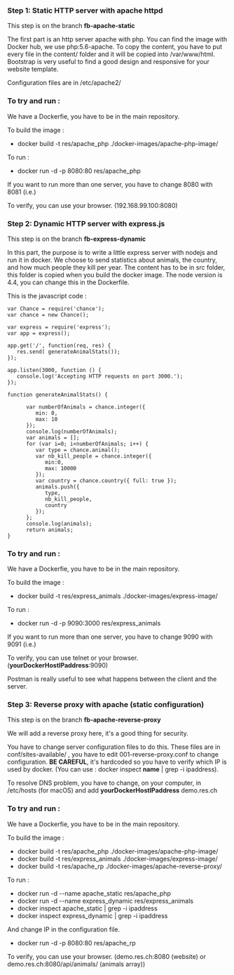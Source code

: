 ### Step 1: Static HTTP server with apache httpd

This step is on the branch **fb-apache-static**

The first part is an http server apache with php. You can find the image with Docker hub, we use php:5.6-apache. To copy the content, you have to put every file in the content/ folder and it will be copied into /var/www/html. Bootstrap is very useful to find a good design and responsive for your website template.

Configuration files are in /etc/apache2/

### To try and run :

We have a Dockerfie, you have to be in the main repository.

To build the image :

- docker build -t res/apache_php ./docker-images/apache-php-image/

To run :

- docker run -d -p 8080:80 res/apache_php

If you want to run more than one server, you have to change 8080 with 8081 (i.e.)

To verify, you can use  your browser. (192.168.99.100:8080)

### Step 2: Dynamic HTTP server with express.js

This step is on the branch **fb-express-dynamic**

In this part, the purpose is to write a little express server with nodejs and run it in docker.
We choose to send statistics about animals, the country, and how much people they kill per year.
The content has to be in src folder, this folder is copied when you build the docker image.
The node version is 4.4, you can change this in the Dockerfile.

This is the javascript code : 

```
var Chance = require('chance');
var chance = new Chance();

var express = require('express');
var app = express();

app.get('/', function(req, res) {
   res.send( generateAnimalStats());
});

app.listen(3000, function () {
   console.log('Accepting HTTP requests on port 3000.');
});

function generateAnimalStats() {

      var numberOfAnimals = chance.integer({
         min: 0,
         max: 10
      });
      console.log(numberOfAnimals);
      var animals = [];
      for (var i=0; i<numberOfAnimals; i++) {
         var type = chance.animal();
         var nb_kill_people = chance.integer({
            min:0,
            max: 10000
         });
         var country = chance.country({ full: true });
         animals.push({
            type,
            nb_kill_people,
            country
         });
      };
      console.log(animals);
      return animals;
}
```
### To try and run :

We have a Dockerfie, you have to be in the main repository.

To build the image : 

- docker build -t res/express_animals ./docker-images/express-image/

To run : 

- docker run -d -p 9090:3000 res/express_animals

If you want to run more than one server, you have to change 9090 with 9091 (i.e.)

To verify, you can use telnet or your browser. (**yourDockerHostIPaddress**:9090)

Postman is really useful to see what happens between the client and the server.

### Step 3: Reverse proxy with apache (static configuration)

This step is on the branch **fb-apache-reverse-proxy**

We will add a reverse proxy here, it's a good thing for security.

You have to change server configuration files to do this.  These files are in conf/sites-available/ , you have to edit 001-reverse-proxy.conf to change configuration. **BE CAREFUL**, it's hardcoded so you have to verify which IP is used by docker. (You can use : docker inspect **name** | grep -i ipaddress).

To resolve DNS problem, you have to change, on your computer, in /etc/hosts (for macOS) and add **yourDockerHostIPaddress** demo.res.ch

### To try and run : 

We have a Dockerfie, you have to be in the main repository.

To build the image : 

- docker build -t res/apache_php ./docker-images/apache-php-image/
- docker build -t res/express_animals ./docker-images/express-image/
- docker build -t res/apache_rp ./docker-images/apache-reverse-proxy/

To run : 

- docker run -d --name apache_static res/apache_php
- docker run -d --name express_dynamic res/express_animals
- docker inspect apache_static | grep -i ipaddress
- docker inspect express_dynamic | grep -i ipaddress

And change IP in the configuration file.

- docker run -d -p 8080:80 res/apache_rp

To verify, you can use your browser. (demo.res.ch:8080 (website) or demo.res.ch:8080/api/animals/ (animals array))
